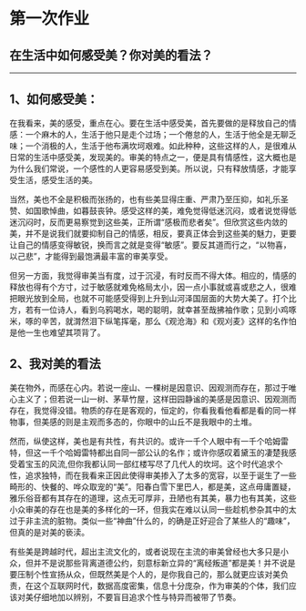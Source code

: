 # 第一次作业
## 在生活中如何感受美？你对美的看法？
***

## 1、如何感受美：

在我看来，美的感受，重点在心。要在生活中感受美，首先要做的是释放自己的情感：一个麻木的人，生活于他只是走个过场；一个倦怠的人，生活于他全是无聊乏味；一个消极的人，生活于他布满坎坷艰难。如此种种，这些这样的人，是很难从日常的生活中感受美，发现美的。审美的特点之一，便是具有情感性，这大概也是为什么我们常说，一个感性的人更容易感受到美。所以说，只有释放情感，才能享受生活，感受生活的美。

当然，美也不全是积极而张扬的，也有些美显得庄重、严肃乃至压抑，如礼乐圣赞、如国歌悼曲，如暮鼓丧钟。感受这样的美，难免觉得低迷沉闷，或者说觉得低迷沉闷时，反而更易察觉到这些美，正所谓“感极而悲者矣”。但欣赏这些内敛的美，并不是说我们就要抑制自己的情感，相反，要真正体会到这些美的魅力，更要让自己的情感变得敏锐，换而言之就是变得“敏感”。要反其道而行之，“以物喜，以己悲”，才能得到最饱满最丰富的审美享受。

但另一方面，我觉得审美当有度，过于沉浸，有时反而不得大体。相应的，情感的释放也得有个方寸，过于敏感就难免格局太小，因一点小事就或喜或悲之人，很难把眼光放到全局，也就不可能感受得到上升到山河泽国层面的大势大美了。打个比方，若有一位诗人，看到乌鸦喝水，喝的聪明，就幸甚至哉拂袖作歌；见到小鸡啄米，啄的辛苦，就潸然泪下纵笔挥毫，那么《观沧海》和《观刈麦》这样的名作怕是他一生也难望其项背了。

## 2、我对美的看法

美在物外，而感在心内。若说一座山、一棵树是因意识、因观测而存在，那过于唯心主义了；但若说一山一树、茅草竹屋，这样田园静谧的美感是因意识、因观测而存在，我觉得没错。物质的存在是客观的，恒定的，你看我看他看都是看的同一样物事，但美感的则是主观而多态的，你眼中的山丘不是我眼中的土堆。

然而，纵使这样，美也是有共性，有共识的。或许一千个人眼中有一千个哈姆雷特，但这一千个哈姆雷特都出自同一部公认的名作；或许你感叹着黛玉的凄楚我感受着宝玉的风流,但你我都认同一部红楼写尽了几代人的坎坷。这个时代追求个性，追求独特，而在我看来正因此使得审美掺入了太多的宽容，以至于诞生了一些畸形的、快餐的、哗众取宠的“美”。阳春白雪下里巴人，都是美，这点毋庸置疑，雅乐俗音都有其存在的道理，这点无可厚非，丑陋也有其美，暴力也有其美，这些小众审美的存在也是美的多样化的一环，但我实在难以认同一些趁机参杂其中的太过于非主流的脏物。类似一些“神曲”什么的，的确是正好迎合了某些人的“趣味”，但真的是对美的亵渎。

有些美是跨越时代，超出主流文化的，或者说现在主流的审美曾经也大多只是小众，但并不是说那些背离道德公约，刻意标新立异的“离经叛道”都是美！并不说是要压制个性宣扬从众，但既然美是个人的，是你我自己的，那么就更应该对美负责，在这个互联网时代，数据高度密集，信息十分庞杂，作为审美的个体，我们应该对美仔细地加以辨别，不要盲目追求个性与特异而被带了节奏。
